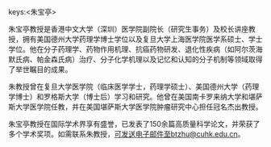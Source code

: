 keys:<朱宝亭>


朱宝亭教授是香港中文大学（深圳）医学院副院长（研究生事务）及校长讲座教授，拥有美国德州大学药理学博士学位以及复旦大学上海医学院医学系硕士、学士学位。他在分子药理学、药物作用机理、抗癌药物研发、退化性疾病（如阿尔茨海默氏病、帕金森氏病）治疗、分子化学机理以及记忆和认知的分子机制等领域取得了举世瞩目的成果。

朱教授曾在复旦大学医学院（临床医学学士，药理学硕士）、美国德州大学（药理学博士）和罗格斯大学（博士后）学习和研究。他曾在美国南卡罗来纳大学和堪萨斯大学医学院任教，并在美国堪萨斯大学医学院肿瘤研究中心担任冠名杰出教授。

朱宝亭教授在国际学术界享有盛誉，已发表了150余篇高质量科学论文，并荣获了多个学术奖项。如需联系朱教授，可发送电子邮件至btzhu@cuhk.edu.cn。
